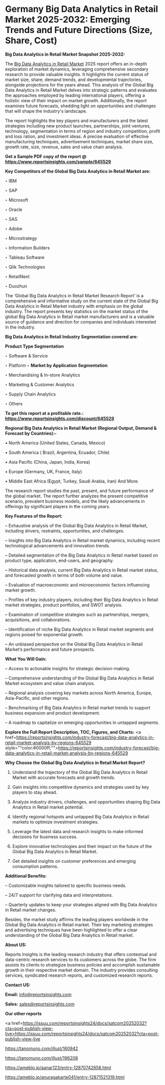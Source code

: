 # Germany Big Data Analytics in Retail Market 2025-2032: Emerging Trends and Future Directions (Size, Share, Cost)

<strong>Big Data Analytics in Retail Market Snapshot 2025-2032:</strong>

The <a href=https://www.reportsinsights.com/sample/645529>Big Data Analytics in Retail Market</a> 2025 report offers an in-depth exploration of market dynamics, leveraging comprehensive secondary research to provide valuable insights. It highlights the current status of market size, share, demand trends, and developmental trajectories, alongside projections for the years ahead. This analysis of the Global Big Data Analytics in Retail Market delves into strategic patterns and evaluates the approaches employed by leading international players, offering a holistic view of their impact on market growth. Additionally, the report examines future forecasts, shedding light on opportunities and challenges that will shape the industry's landscape.

The report highlights the key players and manufacturers and the latest strategies including new product launches, partnerships, joint ventures, technology, segmentation in terms of region and industry competition, profit and loss ration, and investment ideas. A precise evaluation of effective manufacturing techniques, advertisement techniques, market share size, growth rate, size, revenue, sales and value chain analysis.

<strong>Get a Sample PDF copy of the report @ <a href=https://www.reportsinsights.com/sample/645529 style=color:#0000ff;>https://www.reportsinsights.com/sample/645529</a></strong>

<strong>Key Competitors of the Global Big Data Analytics in Retail Market are:</strong>

‣ IBM

‣ SAP

‣ Microsoft

‣ Oracle

‣ SAS

‣ Adobe

‣ Microstrategy

‣ Information Builders

‣ Tableau Software

‣ Qlik Technologies

‣ RetailNext

‣ Duozhun

The ‘Global Big Data Analytics in Retail Market Research Report’ is a comprehensive and informative study on the current state of the Global Big Data Analytics in Retail Market industry with emphasis on the global industry. The report presents key statistics on the market status of the global Big Data Analytics in Retail market manufacturers and is a valuable source of guidance and direction for companies and individuals interested in the industry.

<strong>Big Data Analytics in Retail Industry Segmentation covered are:</strong>

<strong>Product Type Segmentation</strong>

‣ Software & Service

‣ Platform
‣ 
<strong>Market by Application Segmentation</strong>

‣ Merchandising & In-store Analytics

‣ Marketing & Customer Analytics

‣ Supply Chain Analytics

‣ Others

<strong>To get this report at a profitable rate.: <a href=https://www.reportsinsights.com/discount/645529 style=color:#0000ff;>https://www.reportsinsights.com/discount/645529</a></strong>

<strong>Regional Big Data Analytics in Retail Market (Regional Output, Demand &amp; Forecast by Countries):-</strong>

• North America (United States, Canada, Mexico)

• South America ( Brazil, Argentina, Ecuador, Chile)

• Asia Pacific (China, Japan, India, Korea)

• Europe (Germany, UK, France, Italy)

• Middle East Africa (Egypt, Turkey, Saudi Arabia, Iran) And More.

The research report studies the past, present, and future performance of the global market. The report further analyzes the present competitive scenario, prevalent business models, and the likely advancements in offerings by significant players in the coming years.

<strong>Key Features of the Report:</strong>

– Exhaustive analysis of the Global Big Data Analytics in Retail Market, including drivers, restraints, opportunities, and challenges.

– Insights into Big Data Analytics in Retail market dynamics, including recent technological advancements and innovation trends.

– Detailed segmentation of the Big Data Analytics in Retail market based on product type, application, end-users, and geography.

– Historical data analysis, current Big Data Analytics in Retail market status, and forecasted growth in terms of both volume and value.

– Evaluation of macroeconomic and microeconomic factors influencing market growth.

– Profiles of key industry players, including their Big Data Analytics in Retail market strategies, product portfolios, and SWOT analysis.

– Examination of competitive strategies such as partnerships, mergers, acquisitions, and collaborations.

– Identification of niche Big Data Analytics in Retail market segments and regions poised for exponential growth.

– An unbiased perspective on the Global Big Data Analytics in Retail Market’s performance and future prospects.

<strong>What You Will Gain:</strong>

– Access to actionable insights for strategic decision-making.

– Comprehensive understanding of the Global Big Data Analytics in Retail Market ecosystem and value chain analysis.

– Regional analysis covering key markets across North America, Europe, Asia-Pacific, and other regions.

– Benchmarking of Big Data Analytics in Retail market trends to support business expansion and product development.

– A roadmap to capitalize on emerging opportunities in untapped segments.

<strong>Explore the Full Report Description, TOC, Figures, and Charts:</strong>
<a href=https://reportsinsights.com/industry-forecast/big-data-analytics-in-retail-market-analysis-by-regions-645529 style=""color:#0000ff;"">https://reportsinsights.com/industry-forecast/big-data-analytics-in-retail-market-analysis-by-regions-645529</a>

<strong>Why Choose the Global Big Data Analytics in Retail Market Report?</strong>

1. Understand the trajectory of the Global Big Data Analytics in Retail Market with accurate forecasts and growth trends.

2. Gain insights into competitive dynamics and strategies used by key players to stay ahead.

3. Analyze industry drivers, challenges, and opportunities shaping Big Data Analytics in Retail market potential.

4. Identify regional hotspots and untapped Big Data Analytics in Retail markets to optimize investment strategies.

5. Leverage the latest data and research insights to make informed decisions for business success.

6. Explore innovative technologies and their impact on the future of the Global Big Data Analytics in Retail Market.

7. Get detailed insights on customer preferences and emerging consumption patterns.

<strong>Additional Benefits:</strong>

– Customizable insights tailored to specific business needs.

– 24/7 support for clarifying data and interpretations.

– Quarterly updates to keep your strategies aligned with Big Data Analytics in Retail market changes.

Besides, the market study affirms the leading players worldwide in the Global Big Data Analytics in Retail market. Their key marketing strategies and advertising techniques have been highlighted to offer a clear understanding of the Global Big Data Analytics in Retail market.

<strong><strong>About US</strong>:</strong>

Reports Insights is the leading research industry that offers contextual and data-centric research services to its customers across the globe. The firm assists its clients to strategize business policies and accomplish sustainable growth in their respective market domain. The industry provides consulting services, syndicated research reports, and customized research reports.

<strong>Contact US:</strong>

<p class=><b>Email:</b> <a href=mailto:info@reportsinsights.com>info@reportsinsights.com</a></p>
<p class=><b>Sales:</b> <a href=mailto:sales@reportsinsights.com>sales@reportsinsights.com</a></p>

<strong>Our other reports</strong>

<a href=https://issuu.com/reportsinsights24/docs/satcom20252032?cta=post-publish-view-live>https://issuu.com/reportsinsights24/docs/satcom20252032?cta=post-publish-view-live</a>

<a href=https://tanomuno.com/illust/160942>https://tanomuno.com/illust/160942</a>

<a href=https://tanomuno.com/illust/196208>https://tanomuno.com/illust/196208</a>

<a href=https://ameblo.jp/aanar123/entry-12870742858.html>https://ameblo.jp/aanar123/entry-12870742858.html</a>

<a href=https://ameblo.jp/anuragakarte041/entry-12871521319.html>https://ameblo.jp/anuragakarte041/entry-12871521319.html</a>

